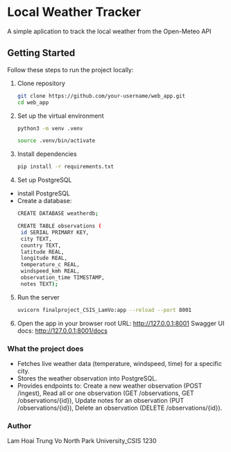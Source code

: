 # Local Weather Tracker
A simple aplication to track the local weather from the Open-Meteo API
## Getting Started

Follow these steps to run the project locally:

1. Clone repository
   ```bash
   git clone https://github.com/your-username/web_app.git
   cd web_app
   
2. Set up the virtual environment
   ```bash
   python3 -m venv .venv

   source .venv/bin/activate

4. Install dependencies
   ```bash
   pip install -r requirements.txt

6. Set up PostgreSQL
- install PostgreSQL
- Create a database:
   ```bash
   CREATE DATABASE weatherdb;

   CREATE TABLE observations (
    id SERIAL PRIMARY KEY,
    city TEXT,
    country TEXT,
    latitude REAL,
    longitude REAL,
    temperature_c REAL,
    windspeed_kmh REAL,
    observation_time TIMESTAMP,
    notes TEXT);

5. Run the server
   ```bash
   uvicorn finalproject_CSIS_LamVo:app --reload --port 8001

7. Open the app in your browser
root URL: http://127.0.0.1:8001
Swagger UI docs: http://127.0.0.1:8001/docs

### What the project does
- Fetches live weather data (temperature, windspeed, time) for a specific city.
- Stores the weather observation into PostgreSQL.
- Provides endpoints to: Create a new weather observation (POST /ingest), Read all or one observation (GET /observations, GET /observations/{id}), Update notes for an observation (PUT /observations/{id}), Delete an observation (DELETE /observations/{id}).

### Author
Lam Hoai Trung Vo 
North Park University_CSIS 1230
